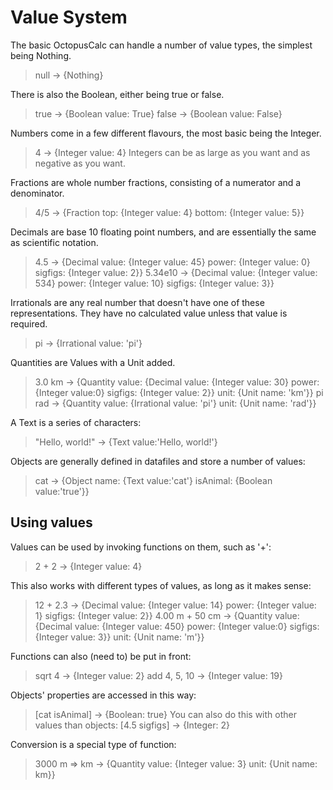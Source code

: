 Value System
============

The basic OctopusCalc can handle a number of value types, the simplest being Nothing.
> null -> {Nothing}

There is also the Boolean, either being true or false.
> true  -> {Boolean value: True}
> false -> {Boolean value: False}

Numbers come in a few different flavours, the most basic being the Integer.
> 4 -> {Integer value: 4}
Integers can be as large as you want and as negative as you want.

Fractions are whole number fractions, consisting of a numerator and a denominator.
> 4/5 -> {Fraction top: {Integer value: 4} bottom: {Integer value: 5}}

Decimals are base 10 floating point numbers, and are essentially the same as scientific notation.
> 4.5 -> {Decimal value: {Integer value: 45} power: {Integer value: 0} sigfigs: {Integer value: 2}}
> 5.34e10 -> {Decimal value: {Integer value: 534} power: {Integer value: 10} sigfigs: {Integer value: 3}}

Irrationals are any real number that doesn't have one of these representations. They have no calculated value unless that value is required.
> pi -> {Irrational value: 'pi'}

Quantities are Values with a Unit added.
> 3.0 km -> {Quantity value: {Decimal value: {Integer value: 30} power: {Integer value:0} sigfigs: {Integer value: 2}} unit: {Unit name: 'km'}}
> pi rad -> {Quantity value: {Irrational value: 'pi'} unit: {Unit name: 'rad'}}

A Text is a series of characters:
> "Hello, world!" -> {Text value:'Hello, world!'}

Objects are generally defined in datafiles and store a number of values:
> cat -> {Object name: {Text value:'cat'} isAnimal: {Boolean value:'true'}}

Using values
------------

Values can be used by invoking functions on them, such as '+':
> 2 + 2    -> {Integer value: 4}

This also works with different types of values, as long as it makes sense:
> 12 + 2.3 -> {Decimal value: {Integer value: 14} power: {Integer value: 1} sigfigs: {Integer value: 2}}
> 4.00 m + 50 cm -> {Quantity value: {Decimal value: {Integer value: 450} power: {Integer value:0} sigfigs: {Integer value: 3}} unit: {Unit name: 'm'}}

Functions can also (need to) be put in front:
> sqrt 4 -> {Integer value: 2}
> add 4, 5, 10 -> {Integer value: 19}

Objects' properties are accessed in this way:
> [cat isAnimal] -> {Boolean: true}
You can also do this with other values than objects:
> [4.5 sigfigs] -> {Integer: 2}

Conversion is a special type of function:
> 3000 m => km -> {Quantity value: {Integer value: 3} unit: {Unit name: km}}